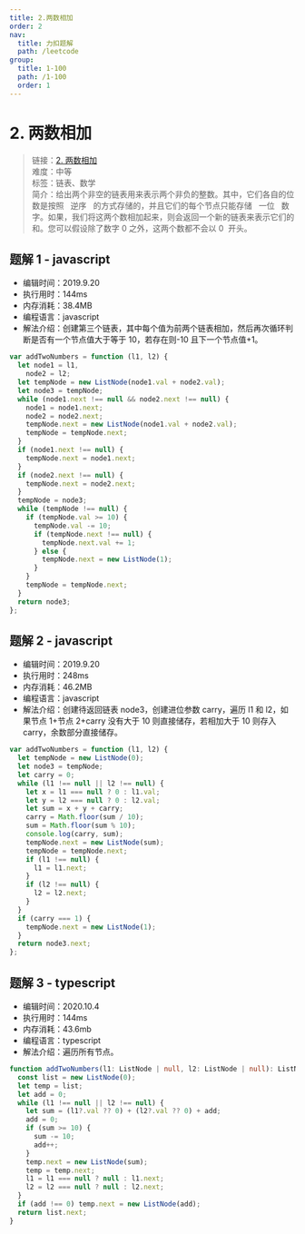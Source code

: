 ```yaml
---
title: 2.两数相加
order: 2
nav:
  title: 力扣题解
  path: /leetcode
group:
  title: 1-100
  path: /1-100
  order: 1
---
```


# 2. 两数相加

> 链接：[2. 两数相加](https://leetcode-cn.com/problems/add-two-numbers/)  
> 难度：中等  
> 标签：链表、数学  
> 简介：给出两个非空的链表用来表示两个非负的整数。其中，它们各自的位数是按照   逆序   的方式存储的，并且它们的每个节点只能存储   一位   数字。如果，我们将这两个数相加起来，则会返回一个新的链表来表示它们的和。您可以假设除了数字 0 之外，这两个数都不会以 0  开头。

## 题解 1 - javascript

- 编辑时间：2019.9.20
- 执行用时：144ms
- 内存消耗：38.4MB
- 编程语言：javascript
- 解法介绍：创建第三个链表，其中每个值为前两个链表相加，然后再次循环判断是否有一个节点值大于等于 10，若存在则-10 且下一个节点值+1。

```javascript
var addTwoNumbers = function (l1, l2) {
  let node1 = l1,
    node2 = l2;
  let tempNode = new ListNode(node1.val + node2.val);
  let node3 = tempNode;
  while (node1.next !== null && node2.next !== null) {
    node1 = node1.next;
    node2 = node2.next;
    tempNode.next = new ListNode(node1.val + node2.val);
    tempNode = tempNode.next;
  }
  if (node1.next !== null) {
    tempNode.next = node1.next;
  }
  if (node2.next !== null) {
    tempNode.next = node2.next;
  }
  tempNode = node3;
  while (tempNode !== null) {
    if (tempNode.val >= 10) {
      tempNode.val -= 10;
      if (tempNode.next !== null) {
        tempNode.next.val += 1;
      } else {
        tempNode.next = new ListNode(1);
      }
    }
    tempNode = tempNode.next;
  }
  return node3;
};
```

## 题解 2 - javascript

- 编辑时间：2019.9.20
- 执行用时：248ms
- 内存消耗：46.2MB
- 编程语言：javascript
- 解法介绍：创建待返回链表 node3，创建进位参数 carry，遍历 l1 和 l2，如果节点 1+节点 2+carry 没有大于 10 则直接储存，若相加大于 10 则存入 carry，余数部分直接储存。

```javascript
var addTwoNumbers = function (l1, l2) {
  let tempNode = new ListNode(0);
  let node3 = tempNode;
  let carry = 0;
  while (l1 !== null || l2 !== null) {
    let x = l1 === null ? 0 : l1.val;
    let y = l2 === null ? 0 : l2.val;
    let sum = x + y + carry;
    carry = Math.floor(sum / 10);
    sum = Math.floor(sum % 10);
    console.log(carry, sum);
    tempNode.next = new ListNode(sum);
    tempNode = tempNode.next;
    if (l1 !== null) {
      l1 = l1.next;
    }
    if (l2 !== null) {
      l2 = l2.next;
    }
  }
  if (carry === 1) {
    tempNode.next = new ListNode(1);
  }
  return node3.next;
};
```

## 题解 3 - typescript

- 编辑时间：2020.10.4
- 执行用时：144ms
- 内存消耗：43.6mb
- 编程语言：typescript
- 解法介绍：遍历所有节点。

```typescript
function addTwoNumbers(l1: ListNode | null, l2: ListNode | null): ListNode | null {
  const list = new ListNode(0);
  let temp = list;
  let add = 0;
  while (l1 !== null || l2 !== null) {
    let sum = (l1?.val ?? 0) + (l2?.val ?? 0) + add;
    add = 0;
    if (sum >= 10) {
      sum -= 10;
      add++;
    }
    temp.next = new ListNode(sum);
    temp = temp.next;
    l1 = l1 === null ? null : l1.next;
    l2 = l2 === null ? null : l2.next;
  }
  if (add !== 0) temp.next = new ListNode(add);
  return list.next;
}
```
